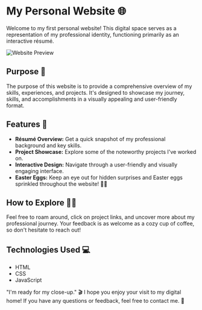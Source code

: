 # My Personal Website 🌐

Welcome to my first personal website! This digital space serves as a representation of my professional identity, functioning primarily as an interactive résumé.

![Website Preview](https://ibb.co/dbMFGLy)

## Purpose 🚀

The purpose of this website is to provide a comprehensive overview of my skills, experiences, and projects. It's designed to showcase my journey, skills, and accomplishments in a visually appealing and user-friendly format.

## Features 🎉

- **Résumé Overview:** Get a quick snapshot of my professional background and key skills.
- **Project Showcase:** Explore some of the noteworthy projects I've worked on.
- **Interactive Design:** Navigate through a user-friendly and visually engaging interface.
- **Easter Eggs:** Keep an eye out for hidden surprises and Easter eggs sprinkled throughout the website! 🕵️‍♂️

## How to Explore 🕵️‍♀️

Feel free to roam around, click on project links, and uncover more about my professional journey. Your feedback is as welcome as a cozy cup of coffee, so don't hesitate to reach out!

## Technologies Used 💻

- HTML
- CSS
- JavaScript

"I'm ready for my close-up." 🎬 I hope you enjoy your visit to my digital home! If you have any questions or feedback, feel free to contact me. 🌟